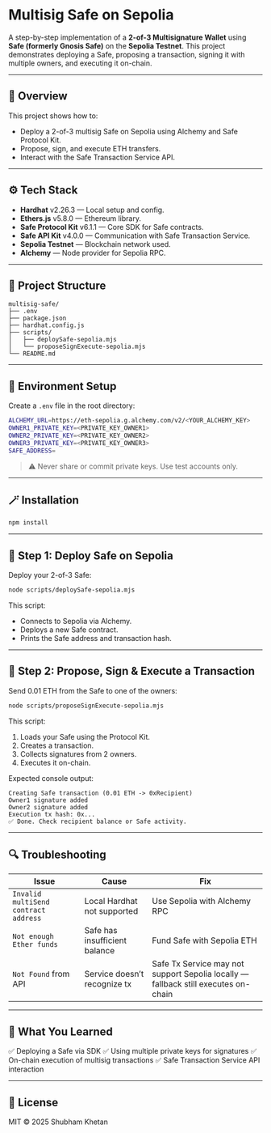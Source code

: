 # Multisig Safe on Sepolia

A step-by-step implementation of a **2-of-3 Multisignature Wallet** using **Safe (formerly Gnosis Safe)** on the **Sepolia Testnet**. This project demonstrates deploying a Safe, proposing a transaction, signing it with multiple owners, and executing it on-chain.

---

## 🧩 Overview

This project shows how to:

* Deploy a 2-of-3 multisig Safe on Sepolia using Alchemy and Safe Protocol Kit.
* Propose, sign, and execute ETH transfers.
* Interact with the Safe Transaction Service API.

---

## ⚙️ Tech Stack

* **Hardhat** v2.26.3 — Local setup and config.
* **Ethers.js** v5.8.0 — Ethereum library.
* **Safe Protocol Kit** v6.1.1 — Core SDK for Safe contracts.
* **Safe API Kit** v4.0.0 — Communication with Safe Transaction Service.
* **Sepolia Testnet** — Blockchain network used.
* **Alchemy** — Node provider for Sepolia RPC.

---

## 📁 Project Structure

```
multisig-safe/
├── .env
├── package.json
├── hardhat.config.js
├── scripts/
│   ├── deploySafe-sepolia.mjs
│   └── proposeSignExecute-sepolia.mjs
└── README.md
```

---

## 🔐 Environment Setup

Create a `.env` file in the root directory:

```bash
ALCHEMY_URL=https://eth-sepolia.g.alchemy.com/v2/<YOUR_ALCHEMY_KEY>
OWNER1_PRIVATE_KEY=<PRIVATE_KEY_OWNER1>
OWNER2_PRIVATE_KEY=<PRIVATE_KEY_OWNER2>
OWNER3_PRIVATE_KEY=<PRIVATE_KEY_OWNER3>
SAFE_ADDRESS=
```

> ⚠️ Never share or commit private keys. Use test accounts only.

---

## 🪄 Installation

```bash
npm install
```

---

## 🚀 Step 1: Deploy Safe on Sepolia

Deploy your 2-of-3 Safe:

```bash
node scripts/deploySafe-sepolia.mjs
```

This script:

* Connects to Sepolia via Alchemy.
* Deploys a new Safe contract.
* Prints the Safe address and transaction hash.

---

## 🧾 Step 2: Propose, Sign & Execute a Transaction

Send 0.01 ETH from the Safe to one of the owners:

```bash
node scripts/proposeSignExecute-sepolia.mjs
```

This script:

1. Loads your Safe using the Protocol Kit.
2. Creates a transaction.
3. Collects signatures from 2 owners.
4. Executes it on-chain.

Expected console output:

```
Creating Safe transaction (0.01 ETH -> 0xRecipient)
Owner1 signature added
Owner2 signature added
Execution tx hash: 0x...
✅ Done. Check recipient balance or Safe activity.
```

---

## 🔍 Troubleshooting

| Issue                                | Cause                         | Fix                                                                                |
| ------------------------------------ | ----------------------------- | ---------------------------------------------------------------------------------- |
| `Invalid multiSend contract address` | Local Hardhat not supported   | Use Sepolia with Alchemy RPC                                                       |
| `Not enough Ether funds`             | Safe has insufficient balance | Fund Safe with Sepolia ETH                                                         |
| `Not Found` from API                 | Service doesn’t recognize tx  | Safe Tx Service may not support Sepolia locally — fallback still executes on-chain |

---

## 🧠 What You Learned

✅ Deploying a Safe via SDK
✅ Using multiple private keys for signatures
✅ On-chain execution of multisig transactions
✅ Safe Transaction Service API interaction

---

## 🧾 License

MIT © 2025 Shubham Khetan
